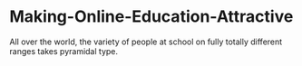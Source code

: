 # Making-Online-Education-Attractive
All over the world, the variety of people at school on fully totally different ranges takes pyramidal type.

